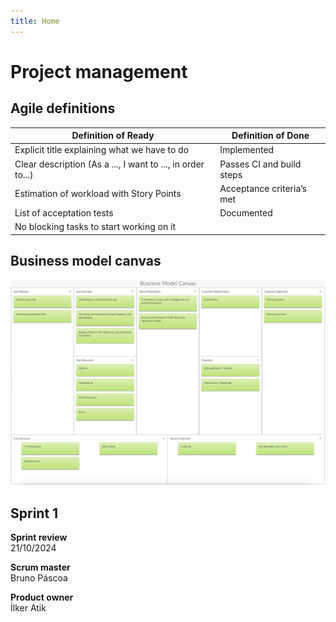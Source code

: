 ```yaml
---
title: Home
---
```


# Project management

## Agile definitions

| Definition of Ready                                         | Definition of Done        |
| ----------------------------------------------------------- | ------------------------- |
| Explicit title explaining what we have to do                | Implemented               |
| Clear description (As a ..., I want to ..., in order to...) | Passes CI and build steps |
| Estimation of workload with Story Points                    | Acceptance criteria’s met |
| List of acceptation tests                                   | Documented                |
| No blocking tasks to start working on it                    |                           |

## Business model canvas
![Business Model Canvas](/img/canva.jpeg)

## Sprint 1

**Sprint review**  
21/10/2024

**Scrum master**  
Bruno Páscoa

**Product owner**  
İlker Atik